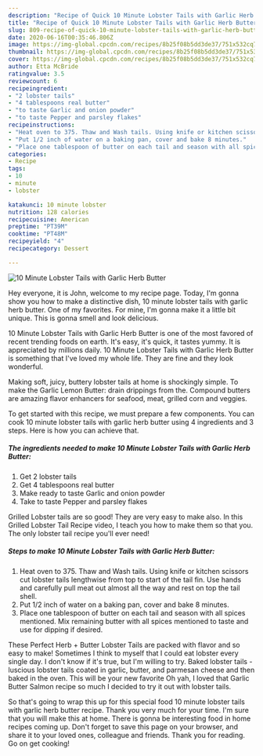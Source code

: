 ```yaml
---
description: "Recipe of Quick 10 Minute Lobster Tails with Garlic Herb Butter"
title: "Recipe of Quick 10 Minute Lobster Tails with Garlic Herb Butter"
slug: 809-recipe-of-quick-10-minute-lobster-tails-with-garlic-herb-butter
date: 2020-06-16T00:35:46.806Z
image: https://img-global.cpcdn.com/recipes/8b25f08b5dd3de37/751x532cq70/10-minute-lobster-tails-with-garlic-herb-butter-recipe-main-photo.jpg
thumbnail: https://img-global.cpcdn.com/recipes/8b25f08b5dd3de37/751x532cq70/10-minute-lobster-tails-with-garlic-herb-butter-recipe-main-photo.jpg
cover: https://img-global.cpcdn.com/recipes/8b25f08b5dd3de37/751x532cq70/10-minute-lobster-tails-with-garlic-herb-butter-recipe-main-photo.jpg
author: Etta McBride
ratingvalue: 3.5
reviewcount: 6
recipeingredient:
- "2 lobster tails"
- "4 tablespoons real butter"
- "to taste Garlic and onion powder"
- "to taste Pepper and parsley flakes"
recipeinstructions:
- "Heat oven to 375. Thaw and Wash tails. Using knife or kitchen scissors cut lobster tails lengthwise from top to start of the tail fin. Use hands and carefully pull meat out almost all the way and rest on top the tail shell."
- "Put 1/2 inch of water on a baking pan, cover and bake 8 minutes."
- "Place one tablespoon of butter on each tail and season with all spices mentioned. Mix remaining butter with all spices mentioned to taste and use for dipping if desired."
categories:
- Recipe
tags:
- 10
- minute
- lobster

katakunci: 10 minute lobster 
nutrition: 128 calories
recipecuisine: American
preptime: "PT39M"
cooktime: "PT48M"
recipeyield: "4"
recipecategory: Dessert

---
```



![10 Minute Lobster Tails with Garlic Herb Butter](https://img-global.cpcdn.com/recipes/8b25f08b5dd3de37/751x532cq70/10-minute-lobster-tails-with-garlic-herb-butter-recipe-main-photo.jpg)

Hey everyone, it is John, welcome to my recipe page. Today, I'm gonna show you how to make a distinctive dish, 10 minute lobster tails with garlic herb butter. One of my favorites. For mine, I'm gonna make it a little bit unique. This is gonna smell and look delicious.

10 Minute Lobster Tails with Garlic Herb Butter is one of the most favored of recent trending foods on earth. It's easy, it's quick, it tastes yummy. It is appreciated by millions daily. 10 Minute Lobster Tails with Garlic Herb Butter is something that I've loved my whole life. They are fine and they look wonderful.

Making soft, juicy, buttery lobster tails at home is shockingly simple. To make the Garlic Lemon Butter: drain drippings from the. Compound butters are amazing flavor enhancers for seafood, meat, grilled corn and veggies.


To get started with this recipe, we must prepare a few components. You can cook 10 minute lobster tails with garlic herb butter using 4 ingredients and 3 steps. Here is how you can achieve that.

<!--inarticleads1-->

##### The ingredients needed to make 10 Minute Lobster Tails with Garlic Herb Butter:

1. Get 2 lobster tails
1. Get 4 tablespoons real butter
1. Make ready to taste Garlic and onion powder
1. Take to taste Pepper and parsley flakes


Grilled Lobster tails are so good! They are very easy to make also. In this Grilled Lobster Tail Recipe video, I teach you how to make them so that you. The only lobster tail recipe you&#39;ll ever need! 

<!--inarticleads2-->

##### Steps to make 10 Minute Lobster Tails with Garlic Herb Butter:

1. Heat oven to 375. Thaw and Wash tails. Using knife or kitchen scissors cut lobster tails lengthwise from top to start of the tail fin. Use hands and carefully pull meat out almost all the way and rest on top the tail shell.
1. Put 1/2 inch of water on a baking pan, cover and bake 8 minutes.
1. Place one tablespoon of butter on each tail and season with all spices mentioned. Mix remaining butter with all spices mentioned to taste and use for dipping if desired.


These Perfect Herb + Butter Lobster Tails are packed with flavor and so easy to make! Sometimes I think to myself that I could eat lobster every single day. I don&#39;t know if it&#39;s true, but I&#39;m willing to try. Baked lobster tails - luscious lobster tails coated in garlic, butter, and parmesan cheese and then baked in the oven. This will be your new favorite Oh yah, I loved that Garlic Butter Salmon recipe so much I decided to try it out with lobster tails. 

So that's going to wrap this up for this special food 10 minute lobster tails with garlic herb butter recipe. Thank you very much for your time. I'm sure that you will make this at home. There is gonna be interesting food in home recipes coming up. Don't forget to save this page on your browser, and share it to your loved ones, colleague and friends. Thank you for reading. Go on get cooking!
